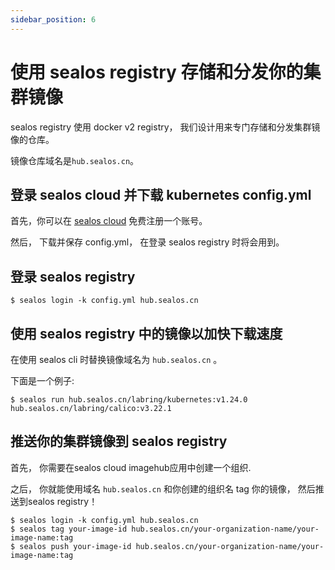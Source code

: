 ```yaml
---
sidebar_position: 6
---
```


# 使用 sealos registry 存储和分发你的集群镜像

sealos registry 使用 docker v2 registry， 我们设计用来专门存储和分发集群镜像的仓库。

镜像仓库域名是`hub.sealos.cn`。

## 登录 sealos cloud 并下载 kubernetes config.yml

首先，你可以在 [sealos cloud](https://cloud.sealos.io/) 免费注册一个账号。

然后， 下载并保存 config.yml， 在登录 sealos registry 时将会用到。

## 登录 sealos registry

```shell
$ sealos login -k config.yml hub.sealos.cn
```

## 使用 sealos registry 中的镜像以加快下载速度

在使用 sealos cli 时替换镜像域名为 `hub.sealos.cn` 。

下面是一个例子:
```shell
$ sealos run hub.sealos.cn/labring/kubernetes:v1.24.0 hub.sealos.cn/labring/calico:v3.22.1
```

## 推送你的集群镜像到 sealos registry

首先， 你需要在sealos cloud imagehub应用中创建一个组织.

之后， 你就能使用域名 `hub.sealos.cn` 和你创建的组织名 tag 你的镜像， 然后推送到sealos registry！

```shell
$ sealos login -k config.yml hub.sealos.cn
$ sealos tag your-image-id hub.sealos.cn/your-organization-name/your-image-name:tag
$ sealos push your-image-id hub.sealos.cn/your-organization-name/your-image-name:tag
```
